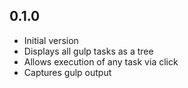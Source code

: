 ## 0.1.0

- Initial version
- Displays all gulp tasks as a tree
- Allows execution of any task via click
- Captures gulp output

